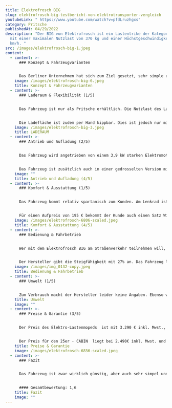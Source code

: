 ```yaml
---
title: Elektrofrosch BIG
slug: elektrofrosch-big-testbericht-von-elektrotransporter-vergleich
youtubeLink: " https://www.youtube.com/watch?v=pfdLruzhgxs"
category: Pritsche
publishedAt: 04/29/2022
description: "Der BIG von Elektrofrosch ist ein Lastentrike der Kategorie L2e
  mit einer maximalen Nutzlast von 370 kg und einer Höchstgeschwindigkeit von 42
  km/h. "
src: /images/elektrofrosch-big-1.jpeg
content:
  - content: >-
      ### Konzept & Fahrzeugvarianten


      Das Berliner Unternehmen hat sich zum Ziel gesetzt, sehr simple und somit auch günstige Fahrzeuge für jedermann anzubieten. Der Elektrofrosch BIG ist einer von mehreren Elektro-Kleintransportern des Unternehmens. Das Lastentrike ist so simpel wie möglich gehalten und verfügt über einen  Sitzplatz. Möchte eine zweite Person mitfahren, kann eine zusätzliche Sitzbank an der Rückwand der Pritsche nach unten geklappt werden. Diese Sitzmöglichkeit ist jedoch nicht im öffentlichen Straßenverkehr zulässig. Beim BIG handelt es sich zusätzlich um eine Erweiterung des Elektrofrosch Basis-Fahrzeugs. Der BIG verfügt so im Gegensatz zum Basisfahrzeug über eine rund 1,80 m hohe Fahrerkabine.
    image: /images/elektrofrosch-big-6.jpeg
    title: Konzept & Fahrzeugvarianten
  - content: >-
      ### Laderaum & Flexibilität (1/5)


      Das Fahrzeug ist nur als Pritsche erhältlich. Die Nutzlast des Lastenmopeds liegt offiziell bei 370 Kilogramm, laut Hersteller seien jedoch auch bis zu 500 Kilogramm machbar. Die Ladefläche der Pritsche ist schätzungsweise zwischen 1,70- 1,80 m lang und 1,28 m breit. Die Höhe des Aufbaus beträgt 1,41m. Zur Bordwandhöhe findet sich keine Angabe. Wir schätzen aber diese liegt wie bei vergleichbaren Fahrzeugen bei 25-30 cm. Die 3 seitlichen Bordwände können zudem alle nach unten geklappt werden. Dies ermöglicht mehr Staufläche und so können auch sperrige Gegenstände transportiert werden. 


      Die Ladefläche ist zudem per Hand kippbar. Dies ist jedoch nur mit leichtem Materialien wie beispielsweise Grünschnitt möglich. Wer Bauschutt abkippen möchte, wird sicherlich seine Probleme bekommen.
    image: /images/elektrofrosch-big-3.jpeg
    title: LADERAUM
  - content: >-
      ### Antrieb und Aufladung (2/5)


      Das Fahrzeug wird angetrieben von einem 3,9 kW starken Elektromotor. Die Höchstgeschwindigkeit des Trikes liegt bei 42 km/h und die maximale Reichweite beträgt laut Hersteller 60 km. Die 72-V-Batterie, lädt an einer Haushaltssteckdose in 7 Stunden. Mit einem Typ2-Adapter lässt sich das Fahrzeug  ebenso an einer Ladesäule aufladen. 


      Das Fahrzeug ist zusätzlich auch in einer gedrosselten Version mit 25 km/h Höchstgeschwindigkeit als 25er CABIN erhältlich.
    image: ""
    title: Antrieb und Aufladung (4/5)
  - content: >-
      ### Komfort & Ausstattung (1/5)


      Das Fahrzeug kommt relativ spartanisch zum Kunden. Am Lenkrad ist ein simpler digitaler Tacho verbaut. Gebremst wird das Fahrzeug vorne durch eine hydraulische Bremse und hinten durch eine Feststell-Bremse. Das Fahrzeug lässt sich zusätzlich durch ein Hybrid-Modul für 990€ Aufpreis erweitern. Hier sorgt ein  benzinbetriebener Generator für mehr Reichweite und Leistungssteigerung.  


      Für einen Aufpreis von 195 € bekommt der Kunde auch einen Satz Winterreifen zum Fahrzeug. Ebenso ist ein Planenaufbau für 199 € Aufpreis erhältlich.
    image: /images/elektrofrosch-6806-scaled.jpeg
    title: Komfort & Ausstattung (4/5)
  - content: >-
      ### Bedienung & Fahrbetrieb


      Wer mit dem Elektrofrosch BIG am Straßenverkehr teilnehmen will, muss trotz des Kabinen-Daches einen Helm tragen, da kein Sicherheitsgurt verbaut ist. 


      Der Hersteller gibt die Steigfähigkeit mit 27% an. Das Fahrzeug lässt sich demnach auch im bergigen Gelände einsetzen. Zusätzlich bietet das Lastenmoped eine kleinen Stauraum unter der Sitzfläche für beispielsweise Werkzeug.
    image: /images/img_0132-copy.jpeg
    title: Bedienung & Fahrbetrieb
  - content: >-
      ### Umwelt (1/5)


      Zum Verbrauch macht der Hersteller leider keine Angaben. Ebenso wenig zur Kapazität der Batterie.
    title: Umwelt
    image: ""
  - content: >-
      ### Preise & Garantie (3/5)


      Der Preis des Elektro-Lastenmopeds  ist mit 3.290 € inkl. Mwst., zzgl. Versand wirklich niedrig. Zieht man die Mehrwertsteuer ab, kostet der BIG sogar nur 2.664,90 €.  Die gibt Elektrofrosch mit 3-6 Monate an. Zur Garantie auf Fahrzeug und Batterie macht der Hersteller leider keine Angabe. 


      Der Preis für den 25er - CABIN  liegt bei 2.490€ inkl. Mwst. und ohne Kabine bei 2.390€ inkl. Mwst. Das Basisfahrzeug des Lastenmopeds ohne Kabine kostet 3.190 € inkl. Mehrwertsteuer.
    title: Preise & Garantie
    image: /images/elektrofrosch-6836-scaled.jpeg
  - content: >-
      ### Fazit


      Das Fahrzeug ist zwar wirklich günstig, aber auch sehr simpel und spartanisch ausgestattet. Leider macht der Händler wenig Angaben zu technischen Daten des Fahrzeugs. Das Lastentrike  eignet sich wohl am besten für den Einsatz auf Privatgelände oder auf dem Land. Möglich Einsatzfelder des Fahrzeugs sind Landwirtschafts-, Bau- oder Handwerksbetriebe. Für Lieferdienste im urbanen Raum eignet sich die Pritsche weniger.


      #### Gesamtbewertung: 1,6
    title: Fazit
    image: ""
---
```

